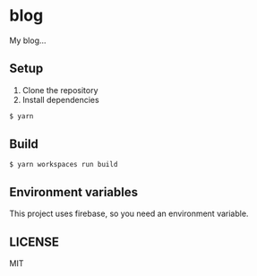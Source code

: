 # blog

My blog...

## Setup

1. Clone the repository
2. Install dependencies
```bash
$ yarn
```

## Build

```
$ yarn workspaces run build
```

## Environment variables
This project uses firebase, so you need an environment variable.

## LICENSE
MIT
